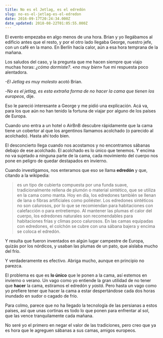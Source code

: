 ```yaml
---
title: No es el Jetlag, es el edredón
slug: no-es-el-jetlag-es-el-edredon
date: 2016-09-17T20:24:34.000Z
date_updated: 2018-08-22T01:05:55.000Z
---
```


El evento empezaba en algo menos de una hora. Brian y yo llegábamos al edificio antes que el resto, y por el otro lado llegaba George, nuestro jefe, con un café en la mano. En Berlín hacía calor, aún a esa hora temprana de la mañana.

Los saludos del caso, y la pregunta que me hacen siempre que viajo muchas horas: *¿cómo dormiste?*. «*no muy bien*» fue mi respuesta poco alentadora.

*-El Jetlag es muy molesto* acotó Brian.

-*No es el jetlag, es esta extraña forma de no hacer la cama que tienen los europeos*, dije.

Eso le pareció interesante a George y me pidió una explicación. Acá va, para los que aún no han tenido la fortuna de viajar por alguno de los países de Europa.

Cuando uno entra a un hotel o AirBnB descubre rápidamente que la cama tiene un cobertor al que los argentinos llamamos acolchado (o parecido al acolchado). Hasta ahí todo bien.

El desconcierto llega cuando nos acostamos y no encontramos sábanas debajo de ese acolchado. El acolchado es lo único que tenemos. Y encima no va sujetado a ninguna parte de la cama, cada movimiento del cuerpo nos pone en peligro de quedar destapados en invierno.

Cuando investigamos, nos enteramos que eso se llama **edredón** y que, citando a la wikipedia:

> es un tipo de cubierta compuesta por una funda suave, tradicionalmente rellena de plumón o material sintético, que se utiliza en la cama como manta. Hoy en día, los edredones también se llenan de lana o fibras artificiales como poliéster.
> Los edredones sintéticos no son calurosos, por lo que se recomiendan para habitaciones con calefacción o para entretiempo.
> Al mantener las plumas el calor del cuerpo, los edredones naturales son recomendables para habitaciones frías y climas poco calurosos.
> En las camas equipadas con edredones, el colchón se cubre con una sábana bajera y encima se coloca el edredón.

Y resulta que fueron inventados en algún lugar campestre de Europa, quizás por los nórdicos, y usaban las plumas de un pato, que aislaba mucho del frío.

Y verdaderamente es efectivo. Abriga mucho, aunque en principio no parezca.

El problema es que es **lo único** que le ponen a la cama, así estemos en invierno o verano. Un vago como yo entiende la gran utilidad de no tener que **hacer** la cama, estiramos el edredón y *yastá*. Pero hasta un vago como yo prefiere tener que hacer la cama a estar despertándose cada dos horas inundado en sudor o cagado de frío.

Para colmo, parece que no ha llegado la tecnología de las persianas a estos países, así que unas cortinas es todo lo que ponen para enfrentar al sol, que las vence tranquilamente cada mañana.

No seré yo el primero en negar el valor de las tradiciones, pero creo que ya es hora que le agreguen sábanas a sus camas, amigos europeos.
